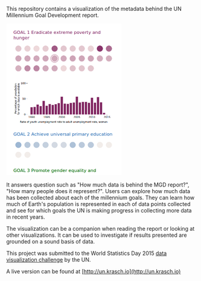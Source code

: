 This repository contains a visualization of the metadata behind the UN Millennium  Goal Development report. 

![screenshot](docs/screenshot.png)

It answers question such as "How much data is behind the MGD report?", "How many people does it represent?". Users can explore how much data has been collected about each of the millennium goals. They can learn how much of Earth's 
population is represented in each of data points collected and see for which goals the UN is making progress in collecting more data in recent years. 

The visualization can be a companion when reading the report or looking at other visualizations. It can be used to 
investigate if results presented are grounded on a sound basis of data.

This project was submitted to the World Statistics Day 2015 
[data visualization challenge](https://unite.un.org/ideas/content/wsd2015-data-visualization-challenge) by the UN.

A live version can be found at [http://un.krasch.io](http://un.krasch.io)